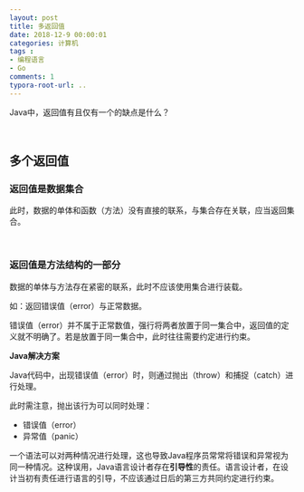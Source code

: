 ```yaml
---
layout: post
title: 多返回值
date: 2018-12-9 00:00:01
categories: 计算机
tags : 
- 编程语言
- Go
comments: 1
typora-root-url: ..
---
```


Java中，返回值有且仅有一个的缺点是什么？

<br>

## 多个返回值

### 返回值是数据集合

此时，数据的单体和函数（方法）没有直接的联系，与集合存在关联，应当返回集合。

<br>

### 返回值是方法结构的一部分

数据的单体与方法存在紧密的联系，此时不应该使用集合进行装载。

如：返回错误值（error）与正常数据。

错误值（error）并不属于正常数值，强行将两者放置于同一集合中，返回值的定义就不明确了。若是放置于同一集合中，此时往往需要约定进行约束。

**Java解决方案**

Java代码中，出现错误值（error）时，则通过抛出（throw）和捕捉（catch）进行处理。

此时需注意，抛出该行为可以同时处理：

- 错误值（error）
- 异常值（panic）

一个语法可以对两种情况进行处理，这也导致Java程序员常常将错误和异常视为同一种情况。这种误用，Java语言设计者存在**引导性**的责任。语言设计者，在设计当初有责任进行语言的引导，不应该通过日后的第三方共同约定进行约束。